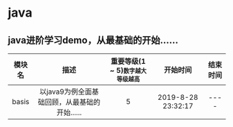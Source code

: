 # java

## java进阶学习demo，从最基础的开始......

| 模块名 | 描述 | 重要等级(1 ~ 5)<small>数字越大等级越高</small> | 开始时间 | 结束时间 |
|:----:|:----:|:----:|:----:|:----:|
| basis | 以java9为例全面基础回顾，从最基础的开始...... | 5 | 2019-8-28 23:32:17 | ---- |
